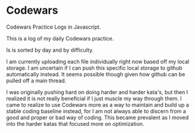 # Codewars
Codewars Practice Logs in Javascript.

This is a log of my daily Codewars practice.

Is is sorted by day and by difficulty.

I am currently uploading each file individually right now based off my local storage. I am uncertain if I can push this specific local storage to github automatically instead. It seems possible though given how github can be pulled off a main thread.

I was originally pushing hard on doing harder and harder kata's, but then I realized it is not really beneficial if I just muscle my way through them. I came to realize to use Codewars more as a way to maintain and build up a stable coding baseline instead, for I am not always able to discern from a good and proper or bad way of coding. This became prevalent as I moved into the harder katas that focused more on optimization.
